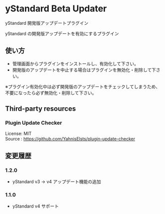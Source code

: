 # yStandard Beta Updater

yStandard 開発版アップデートプラグイン

yStandard の開発版アップデートを有効にするプラグイン

## 使い方
* 管理画面からプラグインをインストールし、有効化して下さい。
* 開発版のアップデートを中止する場合はプラグインを無効化・削除して下さい。

※プラグイン有効化中は必ず開発版のアップデートをチェックしてしまうため、不要になったら必ず無効化・削除して下さい。

## Third-party resources

### Plugin Update Checker

License: MIT  
Source : <https://github.com/YahnisElsts/plugin-update-checker>


## 変更履歴

### 1.2.0
- yStandard v3 -> v4 アップデート機能の追加

### 1.1.0
- yStandard v4 サポート
